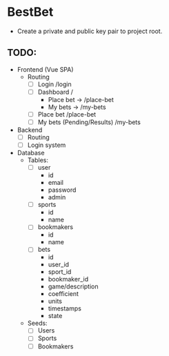 # BestBet

- Create a private and public key pair to project root.

## TODO:

- Frontend (Vue SPA)
    - Routing
        - [ ] Login /login
        - [ ] Dashboard /
            - Place bet -> /place-bet
            - My bets -> /my-bets
        - [ ] Place bet /place-bet
        - [ ] My bets (Pending/Results) /my-bets

- Backend
    - [ ] Routing
    - [ ] Login system

- Database
    - Tables:
        - [ ] user
            - id
            - email
            - password
            - admin
        - [ ] sports
            - id 
            - name
        - [ ] bookmakers
            - id
            - name
        - [ ] bets
            - id
            - user_id
            - sport_id
            - bookmaker_id
            - game/description
            - coefficient
            - units
            - timestamps
            - state
    - Seeds:
        - [ ] Users
        - [ ] Sports
        - [ ] Bookmakers